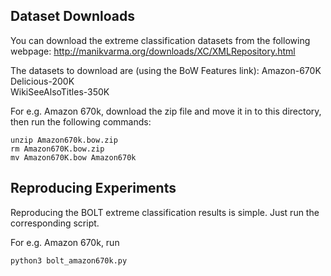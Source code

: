 ## Dataset Downloads

You can download the extreme classification datasets from the following webpage:
http://manikvarma.org/downloads/XC/XMLRepository.html

The datasets to download are (using the BoW Features link):
Amazon-670K	
Delicious-200K	
WikiSeeAlsoTitles-350K

For e.g. Amazon 670k, download the zip file and move it in to this directory, then run the following commands:

```
unzip Amazon670k.bow.zip
rm Amazon670K.bow.zip
mv Amazon670K.bow Amazon670k
```


## Reproducing Experiments
Reproducing the BOLT extreme classification results is simple. Just run the corresponding script. 

For e.g. Amazon 670k, run

```
python3 bolt_amazon670k.py
```